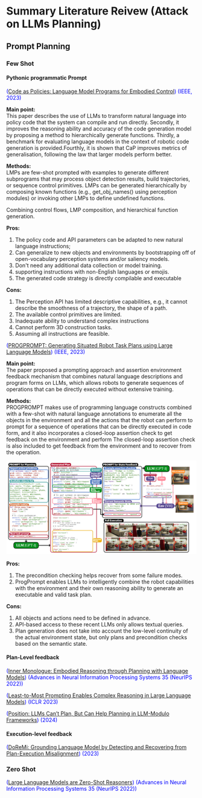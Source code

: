 # Summary Literature Reivew (Attack on LLMs Planning)





## Prompt Planning
### Few Shot
#### Pythonic programmatic Prompt
<span style="color: blue;"> ([Code as Policies: Language Model Programs for Embodied Control](https://arxiv.org/pdf/2209.07753)) (IEEE, 2023)<span>

**Main point:**<br>
This paper describes the use of LLMs to transform natural language into policy code that the system can compile and run directly. Secondly, it improves the reasoning ability and accuracy of the code generation model by proposing a method to hierarchically generate functions. Thirdly, a benchmark for evaluating language models in the context of robotic code generation is provided.Fourthly, it is shown that CaP improves metrics of generalisation, following the law that larger models perform better.

**Methods:**<br>
LMPs are few-shot prompted with examples to generate different subprograms that may process object detection results, build trajectories, or sequence control primitives. LMPs can be generated hierarchically by composing known functions (e.g., get_obj_names() using perception modules) or invoking other LMPs to define undefined functions.

Combining control flows, LMP composition, and hierarchical function generation.


**Pros:**<br>

1. The policy code and API parameters can be adapted to new natural language instructions;<br>
2. Can generalize to new objects and environments by bootstrapping off of open-vocabulary perception systems and/or saliency models.<br>
3. Don't need any additional data collection or model training.<br>
4. supporting instructions with non-English languages or emojis.<br>
5. The generated code strategy is directly compilable and executable

**Cons:**<br>

1. The Perception API has limited descriptive capabilities, e.g., it cannot describe the smoothness of a trajectory, the shape of a path.<br>
2. The available control primitives are limited.<br>
3. Inadequate ability to understand complex instructions<br>
4. Cannot perform 3D construction tasks.<br>
5. Assuming all instructions are feasible.<br>

<span style="color: blue;"> ([PROGPROMPT: Generating Situated Robot Task Plans using Large Language Models](https://arxiv.org/pdf/2209.11302)) (IEEE, 2023)<span>

**Main point:**<br>
The paper proposed a prompting approach and assertion environment feedback mechanism that combines natural language descriptions and program forms on LLMs, which allows robots to generate sequences of operations that can be directly executed without extensive training.


**Methods:**<br>
PROGPROMPT makes use of programming language constructs combined with a few-shot with natural language annotations to enumerate all the objects in the environment and all the actions that the robot can perform to prompt for a sequence of operations that can be directly executed in code form, and it also incorporates a closed-loop assertion check to get feedback on the environment and perform The closed-loop assertion check is also included to get feedback from the environment and to recover from the operation.<br>

<img src="image-4.png" alt="alt text" width="800"/>


**Pros:**<br>
1. The precondition checking helps recover from some failure modes.<br>
2. ProgPrompt enables LLMs to intelligently combine the robot capabilities with the environment and their own reasoning ability to generate an executable and valid task plan.<br>

**Cons:**<br>
1. All objects and actions need to be defined in advance.<br>
2. API-based access to these recent LLMs only allows textual queries.<br>
3. Plan generation does not take into account the low-level continuity of the actual environment state, but only plans and precondition checks based on the semantic state.<br>


#### Plan-Level feedback
<span style="color: blue;">  ([Inner Monologue: Embodied Reasoning through Planning with Language Models](https://arxiv.org/pdf/2207.05608)) (Advances in Neural Information Processing Systems 35 (NeurIPS 2022))<span>

<span style="color: blue;"> ([Least-to-Most Prompting Enables Complex Reasoning in Large Language Models](https://www.researchgate.net/profile/Quoc-Le-7/publication/360804483_Least-to-Most_Prompting_Enables_Complex_Reasoning_in_Large_Language_Models/links/659ae6cd3c472d2e8ebd5e79/Least-to-Most-Prompting-Enables-Complex-Reasoning-in-Large-Language-Models.pdf)) (ICLR 2023)<span>

<span style="color: blue;">  ([Position: LLMs Can’t Plan, But Can Help Planning in LLM-Modulo Frameworks](https://arxiv.org/pdf/2402.01817)) (2024)<span>

#### Execution-level feedback
<span style="color: blue;">  ([DoReMi: Grounding Language Model by Detecting and Recovering from Plan-Execution Misalignment](https://arxiv.org/pdf/2307.00329)) (2023)<span>

### Zero Shot
<span style="color: blue;">  ([Large Language Models are Zero-Shot Reasoners](https://proceedings.neurips.cc/paper_files/paper/2022/file/8bb0d291acd4acf06ef112099c16f326-Paper-Conference.pdf)) (Advances in Neural Information Processing Systems 35 (NeurIPS 2022))<span>